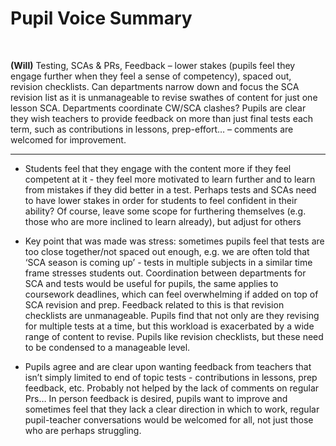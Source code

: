 # Pupil Voice Summary

</br>

**(Will)** Testing, SCAs & PRs, Feedback – lower stakes (pupils feel they engage further when they feel a sense of competency), spaced out, revision checklists. Can departments narrow down and focus the SCA revision list as it is unmanageable to revise swathes of content for just one lesson SCA. Departments coordinate CW/SCA clashes? Pupils are clear they wish teachers to provide feedback on more than just final tests each term, such as contributions in lessons, prep-effort… – comments are welcomed for improvement.

---

- Students feel that they engage with the content more if they feel competent at it - they feel more motivated to learn further and to learn from mistakes if they did better in a test. Perhaps tests and SCAs need to have lower stakes in order for students to feel confident in their ability? Of course, leave some scope for furthering themselves (e.g. those who are more inclined to learn already), but adjust for others

- Key point that was made was stress: sometimes pupils feel that tests are too close together/not spaced out enough, e.g. we are often told that ‘SCA season is coming up’ - tests in multiple subjects in a similar time frame stresses students out. Coordination between departments for SCA and tests would be useful for pupils, the same applies to coursework deadlines, which can feel overwhelming if added on top of SCA revision and prep. Feedback related to this is that revision checklists are unmanageable. Pupils find that not only are they revising for multiple tests at a time, but this workload is exacerbated by a wide range of content to revise. Pupils like revision checklists, but these need to be condensed to a manageable level. 

- Pupils agree and are clear upon wanting feedback from teachers that isn’t simply limited to end of topic tests - contributions in lessons, prep feedback, etc. Probably not helped by the lack of comments on regular Prs… In person feedback is desired, pupils want to improve and sometimes feel that they lack a clear direction in which to work, regular pupil-teacher conversations would be welcomed for all, not just those who are perhaps struggling.